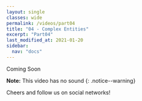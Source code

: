 ```yaml
---
layout: single
classes: wide
permalink: /videos/part04
title: "04 - Complex Entities"
excerpt: "Part04"
last_modified_at: 2021-01-20
sidebar:
  nav: "docs"
---
```


Coming Soon

**Note:** This video has no sound
{: .notice--warning}

Cheers and follow us on social networks!
